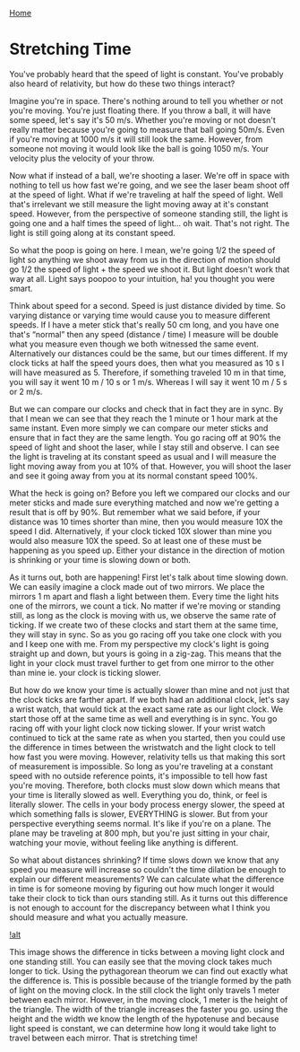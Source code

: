 [Home](./)

# Stretching Time

You've probably heard that the speed of light is constant. You've probably also
heard of relativity, but how do these two things interact?

Imagine you're in space. There's nothing around to tell you whether or not
you're moving. You're just floating there. If you throw a ball, it will have
some speed, let's say it's 50 m/s. Whether you're moving or not doesn't really
matter because you're going to measure that ball going 50m/s. Even if you're
moving at 1000 m/s it will still look the same. However, from someone not
moving it would look like the ball is going 1050 m/s. Your velocity plus the
velocity of your throw.

Now what if instead of a ball, we're shooting a laser. We're off in space with
nothing to tell us how fast we're going, and we see the laser beam shoot off at
the speed of light. What if we're traveling at half the speed of light. Well
that's irrelevant we still measure the light moving away at it's constant
speed. However, from the perspective of someone standing still, the light is
going one and a half times the speed of light… oh wait. That's not right. The
light is still going along at its constant speed.

So what the poop is going on here. I mean, we're going 1/2 the speed of light
so anything we shoot away from us in the direction of motion should go 1/2 the
speed of light + the speed we shoot it. But light doesn't work that way at all.
Light says poopoo to your intuition, ha! you thought you were smart.

Think about speed for a second. Speed is just distance divided by time. So
varying distance or varying time would cause you to measure different speeds.
If I have a meter stick that's really 50 cm long, and you have one that's
“normal” then any speed (distance / time) I measure will be double what you
measure even though we both witnessed the same event. Alternatively our
distances could be the same, but our times different. If my clock ticks at half
the speed yours does, then what you measured as 10 s I will have measured as 5.
Therefore, if something traveled 10 m in that time, you will say it went 10 m /
10 s or 1 m/s. Whereas I will say it went 10 m / 5 s or 2 m/s.

But we can compare our clocks and check that in fact they are in sync. By that
I mean we can see that they reach the 1 minute or 1 hour mark at the same
instant. Even more simply we can compare our meter sticks and ensure that in
fact they are the same length. You go racing off at 90% the speed of light and
shoot the laser, while I stay still and observe. I can see the light is
traveling at its constant speed as usual and I will measure the light moving
away from you at 10% of that. However, you will shoot the laser and see it
going away from you at its normal constant speed 100%.

What the heck is going on? Before you left we compared our clocks and our meter
sticks and made sure everything matched and now we're getting a result that is
off by 90%. But remember what we said before, if your distance was 10 times
shorter than mine, then you would measure 10X the speed I did. Alternatively,
if your clock ticked 10X slower than mine you would also measure 10X the speed.
So at least one of these must be happening as you speed up. Either your
distance in the direction of motion is shrinking or your time is slowing down
or both.

As it turns out, both are happening! First let's talk about time slowing down.
We can easily imagine a clock made out of two mirrors. We place the mirrors 1 m
apart and flash a light between them. Every time the light hits one of the
mirrors, we count a tick. No matter if we're moving or standing still, as long
as the clock is moving with us, we observe the same rate of ticking. If we
create two of these clocks and start them at the same time, they will stay in
sync. So as you go racing off you take one clock with you and I keep one with
me. From my perspective my clock's light is going straight up and down, but
yours is going in a zig-zag. This means that the light in your clock must
travel further to get from one mirror to the other than mine ie. your clock is
ticking slower.

But how do we know your time is actually slower than mine and not just that the
clock ticks are farther apart. If we both had an additional clock, let's say a
wrist watch, that would tick at the exact same rate as our light clock. We
start those off at the same time as well and everything is in sync. You go
racing off with your light clock now ticking slower. If your wrist watch
continued to tick at the same rate as when you started, then you could use the
difference in times between the wristwatch and the light clock to tell how fast
you were moving. However, relativity tells us that making this sort of
measurement is impossible. So long as you're traveling at a constant speed with
no outside reference points, it's impossible to tell how fast you're moving.
Therefore, both clocks must slow down which means that your time is literally
slowed as well. Everything you do, think, or feel is literally slower. The
cells in your body process energy slower, the speed at which something falls is
slower, EVERYTHING is slower. But from your perspective everything seems
normal. It's like if you're on a plane. The plane may be traveling at 800 mph,
but you're just sitting in your chair, watching your movie, without feeling
like anything is different.

So what about distances shrinking? If time slows down we know that any speed
you measure will increase so couldn't the time dilation be enough to explain
our different measurements? We can calculate what the difference in time is
for someone moving by figuring out how much longer it would take their clock to
tick than ours standing still. As it turns out this difference is not enough to
account for the discrepancy between what I think you should measure and what
you actually measure.

[!alt](https://www.pitt.edu/~jdnorton/teaching/HPS_0410/chapters/Special_relativity_clocks_rods/figures/light_clock_anim_2.gif)

This image shows the difference in ticks between a moving light clock and one
standing still. You can easily see that the moving clock takes much longer to
tick. Using the pythagorean theorum we can find out exactly what the difference
is. This is possible because of the triangle formed by the path of light on the
moving clock. In the still clock the light only travels 1 meter between each
mirror. However, in the moving clock, 1 meter is the height of the triangle.
The width of the triangle increases the faster you go. using the height and the
width we know the length of the hypotenuse and because light speed is constant,
we can determine how long it would take light to travel between each mirror.
That is stretching time!
